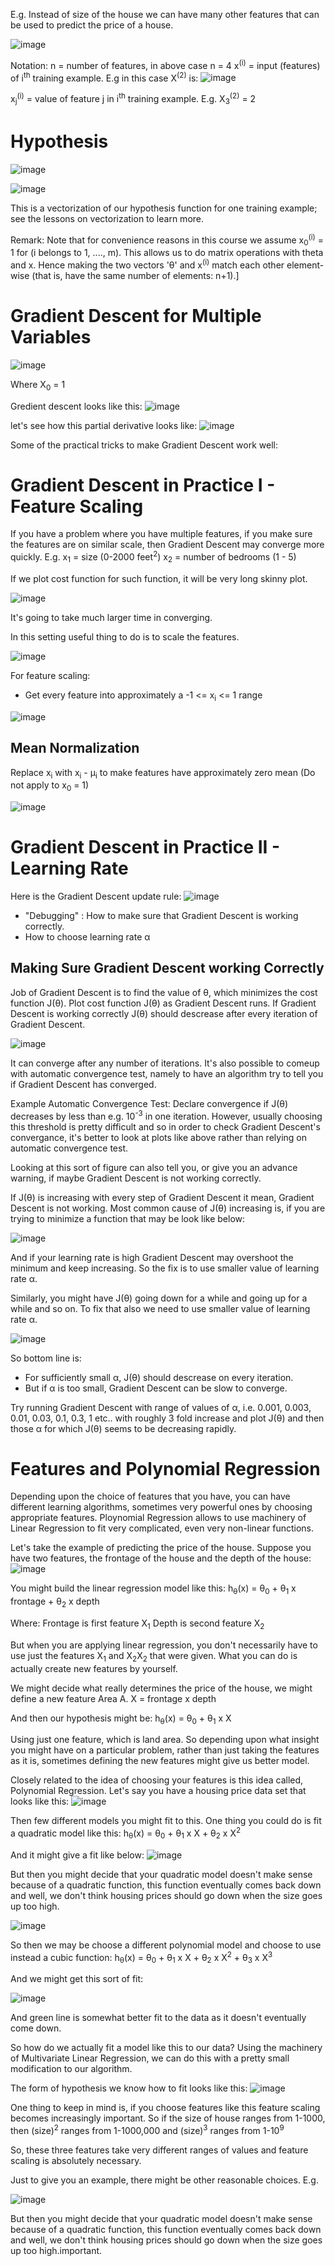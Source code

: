 E.g. Instead of size of the house we can have many other features that can be used to predict the price of a house.

![image](https://github.com/vivekprm/coursera-ml/assets/2403660/ec76ac1c-eb02-4e01-8ba2-d77645c9e3bb)

Notation:
n = number of features, in above case n = 4
x<sup>(i)</sup> = input (features) of i<sup>th</sup> training example. E.g in this case X<sup>(2)</sup> is:
![image](https://github.com/vivekprm/coursera-ml/assets/2403660/b1ff073b-27b2-4084-bd16-0366e13f37fd)

x<sub>j</sub><sup>(i)</sup> = value of feature j in i<sup>th</sup> training example. E.g. X<sub>3</sub><sup>(2)</sup> = 2

# Hypothesis
![image](https://github.com/vivekprm/coursera-ml/assets/2403660/15b8666b-4b3e-4468-b336-1f53f2a19d13)

![image](https://github.com/vivekprm/coursera-ml/assets/2403660/e828985c-fc85-497a-99de-0176be196f89)

This is a vectorization of our hypothesis function for one training example; see the lessons on vectorization to learn more.

Remark: Note that for convenience reasons in this course we assume x<sub>0</sub><sup>(i)</sup> = 1 for (i belongs to 1, ...., m).
This allows us to do matrix operations with theta and x. Hence making the two vectors 'θ' and x<sup>(i)</sup> match each other element-wise (that is, have the same number of elements: n+1).]

# Gradient Descent for Multiple Variables
![image](https://github.com/vivekprm/coursera-ml/assets/2403660/2b83fde3-9b0c-4a2e-a559-1a2cbab94795)

Where X<sub>0</sub> = 1

Gredient descent looks like this:
![image](https://github.com/vivekprm/coursera-ml/assets/2403660/19ca596d-5549-472b-a9bf-8b2c215d86ba)

let's see how this partial derivative looks like:
![image](https://github.com/vivekprm/coursera-ml/assets/2403660/8d285975-0d1e-43e3-b916-2d10837d0407)

Some of the practical tricks to make Gradient Descent work well:
# Gradient Descent in Practice I - Feature Scaling
If you have a problem where you have multiple features, if you make sure the features are on similar scale, then Gradient Descent may converge more quickly.
E.g. x<sub>1</sub> = size (0-2000 feet<sup>2</sup>)
     x<sub>2</sub> = number of bedrooms (1 - 5)
     
If we plot cost function for such function, it will be very long skinny plot.

![image](https://github.com/vivekprm/coursera-ml/assets/2403660/d921ee48-52ad-4b9f-938d-1150108f065d)

It's going to take much larger time in converging.

In this setting useful thing to do is to scale the features.

![image](https://github.com/vivekprm/coursera-ml/assets/2403660/f5e1ba24-0942-4069-b3e2-2b187dcf7aeb)

For feature scaling:
- Get every feature into approximately a -1 <= x<sub>i</sub> <= 1 range

![image](https://github.com/vivekprm/coursera-ml/assets/2403660/124ff497-83e7-4c3b-9541-72ea3794a603)

## Mean Normalization
Replace x<sub>i</sub> with x<sub>i</sub> - μ<sub>i</sub> to make features have approximately zero mean (Do not apply to x<sub>0</sub> = 1)

![image](https://github.com/vivekprm/coursera-ml/assets/2403660/5b61a9de-91bd-4ced-ba69-4f4d8bdf5fbc)

# Gradient Descent in Practice II - Learning Rate
Here is the Gradient Descent update rule:
![image](https://github.com/vivekprm/coursera-ml/assets/2403660/5e77e310-97e1-44dc-a480-e7a22e162644)

- "Debugging" : How to make sure that Gradient Descent is working correctly.
- How to choose learning rate α

## Making Sure Gradient Descent working Correctly
Job of Gradient Descent is to find the value of θ, which minimizes the cost function J(θ). Plot cost function J(θ) as Gradient Descent runs. If Gradient Descent is working correctly J(θ) should descrease after every iteration of Gradient Descent.

![image](https://github.com/vivekprm/coursera-ml/assets/2403660/565f39d3-999b-46e5-9a44-e6263cf135bc)

It can converge after any number of iterations. It's also possible to comeup with automatic convergence test, namely to have an algorithm try to tell you if Gradient Descent has converged.

Example Automatic Convergence Test:
Declare convergence if J(θ) decreases by less than e.g. 10<sup>-3</sup> in one iteration. However, usually choosing this threshold is pretty difficult and so in order to check Gradient Descent's convergance, it's better to look at plots like above rather than relying on automatic convergence test.

Looking at this sort of figure can also tell you, or give you an advance warning, if maybe Gradient Descent is not working correctly.

If J(θ) is increasing with every step of Gradient Descent it mean, Gradient Descent is not working. Most common cause of J(θ) increasing is, if you are trying to minimize a function that may be look like below:

![image](https://github.com/vivekprm/coursera-ml/assets/2403660/73c867ee-421b-4d6f-b3bb-1558971129ea)

And if your learning rate is high Gradient Descent may overshoot the minimum and keep increasing. So the fix is to use smaller value of learning rate α.

Similarly, you might have J(θ) going down for a while and going up for a while and so on. To fix that also we need to use smaller value of learning rate α.

![image](https://github.com/vivekprm/coursera-ml/assets/2403660/204e1eca-b94e-4597-90eb-3c2c53bed322)

So bottom line is:
- For sufficiently small α, J(θ) should descrease on every iteration.
- But if α is too small, Gradient Descent can be slow to converge.

Try running Gradient Descent with range of values of α, i.e. 0.001, 0.003, 0.01, 0.03, 0.1, 0.3, 1 etc.. with roughly 3 fold increase and plot J(θ) and then those α for which J(θ) seems to be decreasing rapidly.

# Features and Polynomial Regression
Depending upon the choice of features that you have, you can have different learning algorithms, sometimes very powerful ones by choosing appropriate features.
Ploynomial Regression allows to use machinery of Linear Regression to fit very complicated, even very non-linear functions.

Let's take the example of predicting the price of the house. Suppose you have two features, the frontage of the house and the depth of the house:
![image](https://github.com/vivekprm/coursera-ml/assets/2403660/54bc73b3-b483-4da4-9f57-d6007c515621)

You might build the linear regression model like this:
h<sub>θ</sub>(x) = θ<sub>0</sub> + θ<sub>1</sub> x frontage + θ<sub>2</sub> x depth

Where:
Frontage is first feature X<sub>1</sub>
Depth is second feature X<sub>2</sub>

But when you are applying linear regression, you don't necessarily have to use just the features X<sub>1</sub> and X<sub>2</sub>X<sub>2</sub> that were given. What you can do is actually create new features by yourself.

We might decide what really determines the price of the house, we might define a new feature Area A.
X = frontage x depth

And then our hypothesis might be:
h<sub>θ</sub>(x) = θ<sub>0</sub> + θ<sub>1</sub> x X

Using just one feature, which is land area. So depending upon what insight you might have on a particular problem, rather than just taking the features as it is, sometimes defining the new features might give us better model.

Closely related to the idea of choosing your features is this idea called, Polynomial Regression. 
Let's say you have a housing price data set that looks like this:
![image](https://github.com/vivekprm/coursera-ml/assets/2403660/623cb312-d730-48a1-a429-2eb16c558b8d)

Then few different models you might fit to this. One thing you could do is fit a quadratic model like this:
h<sub>θ</sub>(x) = θ<sub>0</sub> + θ<sub>1</sub> x X + θ<sub>2</sub> x X<sup>2</sup>

And it might give a fit like below:
![image](https://github.com/vivekprm/coursera-ml/assets/2403660/c1ffea97-b8e7-430c-bb29-9668c3566b59)

But then you might decide that your quadratic model doesn't make sense because of a quadratic function, this function eventually comes back down and well, we don't think housing prices should go down when the size goes up too high.

![image](https://github.com/vivekprm/coursera-ml/assets/2403660/e0359825-0814-411b-8e7a-7dadca9e9944)

So then we may be choose a different polynomial model and choose to use instead a cubic function:
h<sub>θ</sub>(x) = θ<sub>0</sub> + θ<sub>1</sub> x X + θ<sub>2</sub> x X<sup>2</sup> + θ<sub>3</sub> x X<sup>3</sup>

And we might get this sort of fit:

![image](https://github.com/vivekprm/coursera-ml/assets/2403660/26be4762-8c2d-4135-8e85-fd3f26c84eb4)

And green line is somewhat better fit to the data as it doesn't eventually come down.

So how do we actually fit a model like this to our data?
Using the machinery of Multivariate Linear Regression, we can do this with a pretty small modification to our algorithm. 

The form of hypothesis we know how to fit looks like this:
![image](https://github.com/vivekprm/coursera-ml/assets/2403660/df25959d-afdd-4441-b2df-761c6f24ef07)

One thing to keep in mind is, if you choose features like this feature scaling becomes increasingly important.
So if the size of house ranges from 1-1000, then (size)<sup>2</sup> ranges from 1-1000,000 and (size)<sup>3</sup> ranges from 1-10<sup>9</sup>

So, these three features take very different ranges of values and feature scaling is absolutely necessary.

Just to give you an example, there might be other reasonable choices. E.g.

![image](https://github.com/vivekprm/coursera-ml/assets/2403660/67027245-eca7-40d2-859f-c89de840cc61)



But then you might decide that your quadratic model doesn't make sense because of a quadratic function, this function eventually comes back down and well, we don't think housing prices should go down when the size goes up too high.important.
